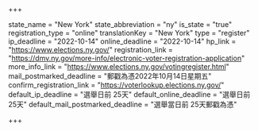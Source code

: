 +++

state_name = "New York"
state_abbreviation = "ny"
is_state = "true"
registration_type = "online"
translationKey = "New York"
type = "register"
ip_deadline = "2022-10-14"
online_deadline = "2022-10-14"
hp_link = "https://www.elections.ny.gov/"
registration_link = "https://dmv.ny.gov/more-info/electronic-voter-registration-application"
more_info_link = "https://www.elections.ny.gov/votingregister.html"
mail_postmarked_deadline = "郵戳為憑2022年10月14日星期五"
confirm_registration_link = "https://voterlookup.elections.ny.gov/"
default_ip_deadline = "選舉日前 25天"
default_online_deadline = "選舉日前 25天"
default_mail_postmarked_deadline = "選舉當日前 25天郵戳為憑"

+++